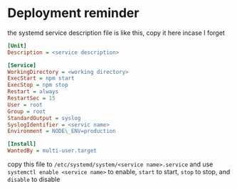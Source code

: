 # Deployment reminder

the systemd service description file is like this, copy it here incase I forget

```ini
[Unit]
Description = <service description>

[Service]
WorkingDirectory = <working directory>
ExecStart = npm start
ExecStop = npm stop
Restart = always
RestartSec = 15
User = root
Group = root
StandardOutput = syslog
SyslogIdentifier = <servic name>
Environment = NODE\_ENV=production

[Install]
WantedBy = multi-user.target
```

copy this file to `/etc/systemd/system/<service name>.service` and use 
`systemctl enable <service name>` to enable, `start` to start, `stop` to stop,
and `disable` to disable
